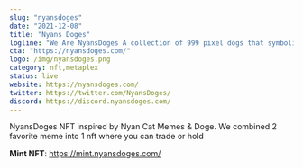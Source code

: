```yaml
---
slug: "nyansdoges"
date: "2021-12-08"
title: "Nyans Doges"
logline: "We Are NyansDoges A collection of 999 pixel dogs that symbolize a “freedom” on Solana Blockchain"
cta: "https://nyansdoges.com/"
logo: /img/nyansdoges.png
category: nft,metaplex
status: live
website: https://nyansdoges.com/
twitter: https://twitter.com/NyansDoges/
discord: https://discord.nyansdoges.com/
---
```


NyansDoges NFT inspired by Nyan Cat Memes & Doge. We combined 2 favorite meme into 1 nft where you can trade or hold

<b>Mint NFT</b>: https://mint.nyansdoges.com/
